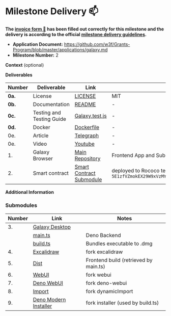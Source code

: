 # Milestone Delivery :mailbox:

**The [invoice form :pencil:](https://docs.google.com/forms/d/e/1FAIpQLSfmNYaoCgrxyhzgoKQ0ynQvnNRoTmgApz9NrMp-hd8mhIiO0A/viewform) has been filled out correctly for this milestone and the delivery is according to the official [milestone delivery guidelines](https://github.com/w3f/Grants-Program/blob/master/docs/Support%20Docs/milestone-deliverables-guidelines.md).**  

* **Application Document:** https://github.com/w3f/Grants-Program/blob/master/applications/galaxy.md
* **Milestone Number:** 2

**Context** (optional)

**Deliverables**

| Number | Deliverable | Link | Notes |
|-------|-------------|------|-------|
| **0a.** | License | [LICENSE](https://github.com/7flash/galaxy-polkadot/blob/f97d5e2e5eab3322782f72d3b469d11cbf7e94a9/LICENSE) | MIT |
| **0b.** | Documentation | [README](https://github.com/7flash/galaxy-polkadot/blob/f97d5e2e5eab3322782f72d3b469d11cbf7e94a9/README.md) | - |
| **0c.** | Testing and Testing Guide | [Galaxy.test.js](https://github.com/7flash/galaxy-polkadot/blob/f97d5e2e5eab3322782f72d3b469d11cbf7e94a9/tests/Galaxy.test.js) | - |
| **0d.** | Docker | [Dockerfile](https://github.com/7flash/galaxy-polkadot/blob/f97d5e2e5eab3322782f72d3b469d11cbf7e94a9/Dockerfile) | - |
| 0e. | Article | [Telegraph](https://telegra.ph/Galaxy-Browser-v111-09-28) | - |
| 0e. | Video | [Youtube](https://www.youtube.com/watch?v=U1TshR00K8Q) | - |
| 1. | Galaxy Browser | [Main Repository](https://github.com/7flash/galaxy-polkadot/tree/f97d5e2e5eab3322782f72d3b469d11cbf7e94a9) | Frontend App and Submodules |
| 2. | Smart contract | [Smart Contract Submodule](https://github.com/7flash/galaxy-polkadot-contract/tree/74b38eafc673a9f1b5d8541a4f43b31cd644db01) | deployed to Rococo testnet `5E1zfVZmokEX29W9xVzMYJAzvwnXWE7AVcP3d1rXzWhC4sxi` |

**Additional Information**
### Submodules

| Number | Link | Notes |
|-------|------|-------|
| 3. | [Galaxy Desktop](https://github.com/7flash/galaxy-desktop-app/tree/main) | |
|     | [main.ts](https://github.com/7flash/galaxy-desktop-app/blob/main/main.ts) | Deno Backend |
|     | [build.ts](https://github.com/7flash/galaxy-desktop-app/blob/main/build.ts) | Bundles executable to .dmg |
| 4. | [Excalidraw](https://github.com/7flash/galaxydraw/tree/master) | fork excalidraw |
| 5. | [Dist](https://github.com/7flash/galaxy-dist/tree/a02cde286d6f0b50935e4d8ba75d4f0b958dd8e2) | Frontend build (retrieved by main.ts) |
| 6. | [WebUI](https://github.com/7flash/webui/tree/main) | fork webui |
| 7. | [Deno WebUI](https://github.com/7flash/deno-webui/tree/main) | fork deno-webui |
| 8. | [Import](https://github.com/7flash/import/tree/main) | fork dynamicImport |
| 9. | [Deno Modern Installer](https://github.com/7flash/deno_modern_installer/tree/main) | fork installer (used by build.ts) |
